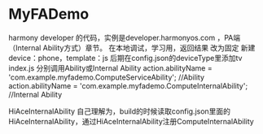 # MyFADemo
harmony developer 的代码，实例是developer.harmonyos.com ，PA端（Internal Ability方式）章节。
在本地调试，学习用，返回结果 改为固定
新建device：phone，template：js
后期在config.json的deviceType里添加tv
index.js 分别调用Ability或Internal Ability
action.abilityName = 'com.example.myfademo.ComputeServiceAbility'; //Ability
action.abilityName = 'com.example.myfademo.ComputeInternalAbility'; //Internal Ability

HiAceInternalAbility 自己理解为，build的时候读取config.json里面的HiAceInternalAbility，通过HiAceInternalAbility注册ComputeInternalAbility



